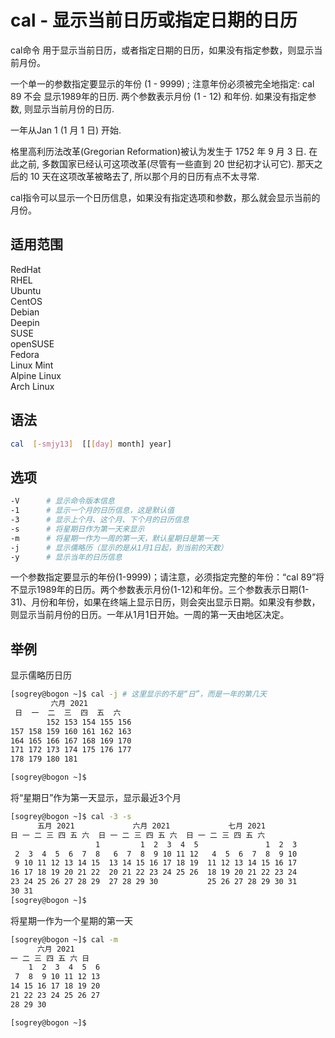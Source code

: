 # cal - 显示当前日历或指定日期的日历

cal命令 用于显示当前日历，或者指定日期的日历，如果没有指定参数，则显示当前月份。

一个单一的参数指定要显示的年份 (1 - 9999) ; 注意年份必须被完全地指定: cal 89 不会 显示1989年的日历. 两个参数表示月份 (1 - 12) 和年份. 如果没有指定参数, 则显示当前月份的日历.

一年从Jan 1 (1 月 1 日) 开始.

格里高利历法改革(Gregorian Reformation)被认为发生于 1752 年 9 月 3 日. 在此之前, 多数国家已经认可这项改革(尽管有一些直到 20 世纪初才认可它). 那天之后的 10 天在这项改革被略去了, 所以那个月的日历有点不太寻常.

cal指令可以显示一个日历信息，如果没有指定选项和参数，那么就会显示当前的月份。
## 适用范围

<!-- <div class="svg linux">Linux</div> -->
<div class="svg redhat">RedHat</div>
<div class="svg rhel">RHEL</div>
<div class="svg ubuntu">Ubuntu</div>
<div class="svg centos">CentOS</div>
<div class="svg debian">Debian</div>
<div class="svg deepin">Deepin</div>
<div class="svg suse">SUSE</div>
<div class="svg opensuse">openSUSE</div>
<div class="svg fedora">Fedora</div>
<div class="svg linuxmint">Linux Mint</div>
<!-- <div class="svg mxlinux">MX Linux</div> -->
<div class="svg alpinelinux">Alpine Linux</div>
<div class="svg archlinux">Arch Linux</div>

## 语法

``` bash
cal  [-smjy13]  [[[day] month] year]  
```

## 选项

``` bash
-V      # 显示命令版本信息
-1      # 显示一个月的日历信息，这是默认值
-3      # 显示上个月、这个月、下个月的日历信息
-s      # 将星期日作为第一天来显示
-m      # 将星期一作为一周的第一天，默认星期日是第一天
-j      # 显示儒略历（显示的是从1月1日起，到当前的天数）
-y      # 显示当年的日历信息
```
一个参数指定要显示的年份(1-9999)；请注意，必须指定完整的年份：“cal 89”将不显示1989年的日历。两个参数表示月份(1-12)和年份。三个参数表示日期(1-31)、月份和年份，如果在终端上显示日历，则会突出显示日期。如果没有参数，则显示当前月份的日历。一年从1月1日开始。一周的第一天由地区决定。
## 举例
显示儒略历日历
``` bash
[sogrey@bogon ~]$ cal -j # 这里显示的不是“日”，而是一年的第几天
         六月 2021         
 日  一  二  三  四  五  六
        152 153 154 155 156
157 158 159 160 161 162 163
164 165 166 167 168 169 170
171 172 173 174 175 176 177
178 179 180 181

[sogrey@bogon ~]$ 
```
将“星期日”作为第一天显示，显示最近3个月
``` bash
[sogrey@bogon ~]$ cal -3 -s
      五月 2021             六月 2021             七月 2021     
日 一 二 三 四 五 六  日 一 二 三 四 五 六  日 一 二 三 四 五 六
                   1         1  2  3  4  5               1  2  3
 2  3  4  5  6  7  8   6  7  8  9 10 11 12   4  5  6  7  8  9 10
 9 10 11 12 13 14 15  13 14 15 16 17 18 19  11 12 13 14 15 16 17
16 17 18 19 20 21 22  20 21 22 23 24 25 26  18 19 20 21 22 23 24
23 24 25 26 27 28 29  27 28 29 30           25 26 27 28 29 30 31
30 31                                                           
[sogrey@bogon ~]$ 
```
将星期一作为一个星期的第一天
``` bash
[sogrey@bogon ~]$ cal -m
      六月 2021     
一 二 三 四 五 六 日
    1  2  3  4  5  6
 7  8  9 10 11 12 13
14 15 16 17 18 19 20
21 22 23 24 25 26 27
28 29 30

[sogrey@bogon ~]$ 
```

